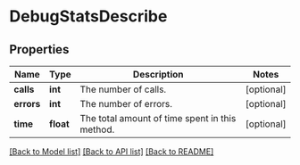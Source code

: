 # DebugStatsDescribe

## Properties
Name | Type | Description | Notes
------------ | ------------- | ------------- | -------------
**calls** | **int** | The number of calls. | [optional] 
**errors** | **int** | The number of errors. | [optional] 
**time** | **float** | The total amount of time spent in this method. | [optional] 

[[Back to Model list]](../README.md#documentation-for-models) [[Back to API list]](../README.md#documentation-for-api-endpoints) [[Back to README]](../README.md)


